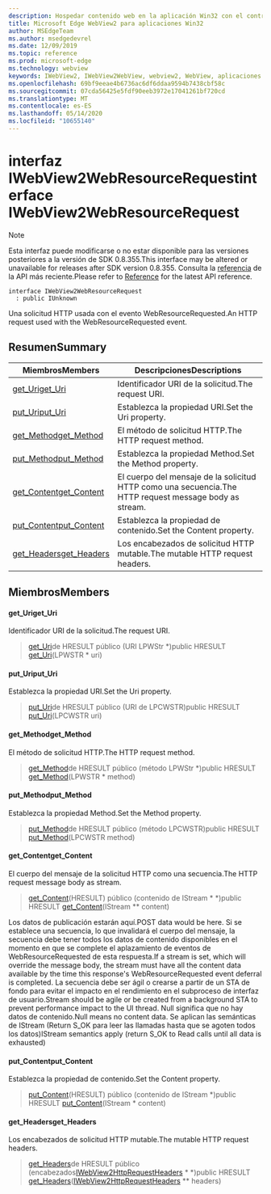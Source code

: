 ```yaml
---
description: Hospedar contenido web en la aplicación Win32 con el control Microsoft Edge WebView2
title: Microsoft Edge WebView2 para aplicaciones Win32
author: MSEdgeTeam
ms.author: msedgedevrel
ms.date: 12/09/2019
ms.topic: reference
ms.prod: microsoft-edge
ms.technology: webview
keywords: IWebView2, IWebView2WebView, webview2, WebView, aplicaciones Win32, Win32, Edge
ms.openlocfilehash: 69bf9eeae4b6736ac6df6ddaa9594b7438cbf58c
ms.sourcegitcommit: 07cda56425e5fdf90eeb3972e17041261bf720cd
ms.translationtype: MT
ms.contentlocale: es-ES
ms.lasthandoff: 05/14/2020
ms.locfileid: "10655140"
---
```

# <span data-ttu-id="baf8e-104">interfaz IWebView2WebResourceRequest</span><span class="sxs-lookup"><span data-stu-id="baf8e-104">interface IWebView2WebResourceRequest</span></span> 

> [!NOTE]
> <span data-ttu-id="baf8e-105">Esta interfaz puede modificarse o no estar disponible para las versiones posteriores a la versión de SDK 0.8.355.</span><span class="sxs-lookup"><span data-stu-id="baf8e-105">This interface may be altered or unavailable for releases after SDK version 0.8.355.</span></span> <span data-ttu-id="baf8e-106">Consulta la [referencia](../../../webview2-api-reference.md) de la API más reciente.</span><span class="sxs-lookup"><span data-stu-id="baf8e-106">Please refer to [Reference](../../../webview2-api-reference.md) for the latest API reference.</span></span>

```
interface IWebView2WebResourceRequest
  : public IUnknown
```

<span data-ttu-id="baf8e-107">Una solicitud HTTP usada con el evento WebResourceRequested.</span><span class="sxs-lookup"><span data-stu-id="baf8e-107">An HTTP request used with the WebResourceRequested event.</span></span>

## <span data-ttu-id="baf8e-108">Resumen</span><span class="sxs-lookup"><span data-stu-id="baf8e-108">Summary</span></span>

 <span data-ttu-id="baf8e-109">Miembros</span><span class="sxs-lookup"><span data-stu-id="baf8e-109">Members</span></span>                        | <span data-ttu-id="baf8e-110">Descripciones</span><span class="sxs-lookup"><span data-stu-id="baf8e-110">Descriptions</span></span>
--------------------------------|---------------------------------------------
[<span data-ttu-id="baf8e-111">get_Uri</span><span class="sxs-lookup"><span data-stu-id="baf8e-111">get_Uri</span></span>](#get_uri) | <span data-ttu-id="baf8e-112">Identificador URI de la solicitud.</span><span class="sxs-lookup"><span data-stu-id="baf8e-112">The request URI.</span></span>
[<span data-ttu-id="baf8e-113">put_Uri</span><span class="sxs-lookup"><span data-stu-id="baf8e-113">put_Uri</span></span>](#put_uri) | <span data-ttu-id="baf8e-114">Establezca la propiedad URI.</span><span class="sxs-lookup"><span data-stu-id="baf8e-114">Set the Uri property.</span></span>
[<span data-ttu-id="baf8e-115">get_Method</span><span class="sxs-lookup"><span data-stu-id="baf8e-115">get_Method</span></span>](#get_method) | <span data-ttu-id="baf8e-116">El método de solicitud HTTP.</span><span class="sxs-lookup"><span data-stu-id="baf8e-116">The HTTP request method.</span></span>
[<span data-ttu-id="baf8e-117">put_Method</span><span class="sxs-lookup"><span data-stu-id="baf8e-117">put_Method</span></span>](#put_method) | <span data-ttu-id="baf8e-118">Establezca la propiedad Method.</span><span class="sxs-lookup"><span data-stu-id="baf8e-118">Set the Method property.</span></span>
[<span data-ttu-id="baf8e-119">get_Content</span><span class="sxs-lookup"><span data-stu-id="baf8e-119">get_Content</span></span>](#get_content) | <span data-ttu-id="baf8e-120">El cuerpo del mensaje de la solicitud HTTP como una secuencia.</span><span class="sxs-lookup"><span data-stu-id="baf8e-120">The HTTP request message body as stream.</span></span>
[<span data-ttu-id="baf8e-121">put_Content</span><span class="sxs-lookup"><span data-stu-id="baf8e-121">put_Content</span></span>](#put_content) | <span data-ttu-id="baf8e-122">Establezca la propiedad de contenido.</span><span class="sxs-lookup"><span data-stu-id="baf8e-122">Set the Content property.</span></span>
[<span data-ttu-id="baf8e-123">get_Headers</span><span class="sxs-lookup"><span data-stu-id="baf8e-123">get_Headers</span></span>](#get_headers) | <span data-ttu-id="baf8e-124">Los encabezados de solicitud HTTP mutable.</span><span class="sxs-lookup"><span data-stu-id="baf8e-124">The mutable HTTP request headers.</span></span>

## <span data-ttu-id="baf8e-125">Miembros</span><span class="sxs-lookup"><span data-stu-id="baf8e-125">Members</span></span>

#### <span data-ttu-id="baf8e-126">get_Uri</span><span class="sxs-lookup"><span data-stu-id="baf8e-126">get_Uri</span></span> 

<span data-ttu-id="baf8e-127">Identificador URI de la solicitud.</span><span class="sxs-lookup"><span data-stu-id="baf8e-127">The request URI.</span></span>

> <span data-ttu-id="baf8e-128">[get_Uri](#get_uri)de HRESULT público (URI LPWStr \*)</span><span class="sxs-lookup"><span data-stu-id="baf8e-128">public HRESULT [get_Uri](#get_uri)(LPWSTR \* uri)</span></span>

#### <span data-ttu-id="baf8e-129">put_Uri</span><span class="sxs-lookup"><span data-stu-id="baf8e-129">put_Uri</span></span> 

<span data-ttu-id="baf8e-130">Establezca la propiedad URI.</span><span class="sxs-lookup"><span data-stu-id="baf8e-130">Set the Uri property.</span></span>

> <span data-ttu-id="baf8e-131">[put_Uri](#put_uri)de HRESULT público (URI de LPCWSTR)</span><span class="sxs-lookup"><span data-stu-id="baf8e-131">public HRESULT [put_Uri](#put_uri)(LPCWSTR uri)</span></span>

#### <span data-ttu-id="baf8e-132">get_Method</span><span class="sxs-lookup"><span data-stu-id="baf8e-132">get_Method</span></span> 

<span data-ttu-id="baf8e-133">El método de solicitud HTTP.</span><span class="sxs-lookup"><span data-stu-id="baf8e-133">The HTTP request method.</span></span>

> <span data-ttu-id="baf8e-134">[get_Method](#get_method)de HRESULT público (método LPWStr \*)</span><span class="sxs-lookup"><span data-stu-id="baf8e-134">public HRESULT [get_Method](#get_method)(LPWSTR \* method)</span></span>

#### <span data-ttu-id="baf8e-135">put_Method</span><span class="sxs-lookup"><span data-stu-id="baf8e-135">put_Method</span></span> 

<span data-ttu-id="baf8e-136">Establezca la propiedad Method.</span><span class="sxs-lookup"><span data-stu-id="baf8e-136">Set the Method property.</span></span>

> <span data-ttu-id="baf8e-137">[put_Method](#put_method)de HRESULT público (método LPCWSTR)</span><span class="sxs-lookup"><span data-stu-id="baf8e-137">public HRESULT [put_Method](#put_method)(LPCWSTR method)</span></span>

#### <span data-ttu-id="baf8e-138">get_Content</span><span class="sxs-lookup"><span data-stu-id="baf8e-138">get_Content</span></span> 

<span data-ttu-id="baf8e-139">El cuerpo del mensaje de la solicitud HTTP como una secuencia.</span><span class="sxs-lookup"><span data-stu-id="baf8e-139">The HTTP request message body as stream.</span></span>

> <span data-ttu-id="baf8e-140">[get_Content](#get_content)(HRESULT) público (contenido de IStream \* \*)</span><span class="sxs-lookup"><span data-stu-id="baf8e-140">public HRESULT [get_Content](#get_content)(IStream \*\* content)</span></span>

<span data-ttu-id="baf8e-141">Los datos de publicación estarán aquí.</span><span class="sxs-lookup"><span data-stu-id="baf8e-141">POST data would be here.</span></span> <span data-ttu-id="baf8e-142">Si se establece una secuencia, lo que invalidará el cuerpo del mensaje, la secuencia debe tener todos los datos de contenido disponibles en el momento en que se complete el aplazamiento de eventos de WebResourceRequested de esta respuesta.</span><span class="sxs-lookup"><span data-stu-id="baf8e-142">If a stream is set, which will override the message body, the stream must have all the content data available by the time this response's WebResourceRequested event deferral is completed.</span></span> <span data-ttu-id="baf8e-143">La secuencia debe ser ágil o crearse a partir de un STA de fondo para evitar el impacto en el rendimiento en el subproceso de interfaz de usuario.</span><span class="sxs-lookup"><span data-stu-id="baf8e-143">Stream should be agile or be created from a background STA to prevent performance impact to the UI thread.</span></span> <span data-ttu-id="baf8e-144">Null significa que no hay datos de contenido.</span><span class="sxs-lookup"><span data-stu-id="baf8e-144">Null means no content data.</span></span> <span data-ttu-id="baf8e-145">Se aplican las semánticas de IStream (Return S_OK para leer las llamadas hasta que se agoten todos los datos)</span><span class="sxs-lookup"><span data-stu-id="baf8e-145">IStream semantics apply (return S_OK to Read calls until all data is exhausted)</span></span>

#### <span data-ttu-id="baf8e-146">put_Content</span><span class="sxs-lookup"><span data-stu-id="baf8e-146">put_Content</span></span> 

<span data-ttu-id="baf8e-147">Establezca la propiedad de contenido.</span><span class="sxs-lookup"><span data-stu-id="baf8e-147">Set the Content property.</span></span>

> <span data-ttu-id="baf8e-148">[put_Content](#put_content)(HRESULT) público (contenido de IStream \*)</span><span class="sxs-lookup"><span data-stu-id="baf8e-148">public HRESULT [put_Content](#put_content)(IStream \* content)</span></span>

#### <span data-ttu-id="baf8e-149">get_Headers</span><span class="sxs-lookup"><span data-stu-id="baf8e-149">get_Headers</span></span> 

<span data-ttu-id="baf8e-150">Los encabezados de solicitud HTTP mutable.</span><span class="sxs-lookup"><span data-stu-id="baf8e-150">The mutable HTTP request headers.</span></span>

> <span data-ttu-id="baf8e-151">[get_Headers](#get_headers)de HRESULT público (encabezados[IWebView2HttpRequestHeaders](IWebView2HttpRequestHeaders.md) \* \*)</span><span class="sxs-lookup"><span data-stu-id="baf8e-151">public HRESULT [get_Headers](#get_headers)([IWebView2HttpRequestHeaders](IWebView2HttpRequestHeaders.md) \*\* headers)</span></span>

